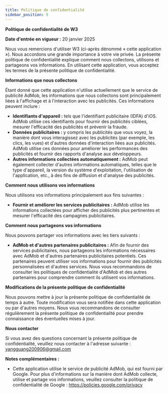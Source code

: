 ```yaml
---
title: Politique de confidentialité
sidebar_position: 5
---
```


**Politique de confidentialité de W3**

**Date d'entrée en vigueur :** 20 janvier 2025

Nous vous remercions d'utiliser W3 (ci-après dénommé « cette application »). Nous accordons une grande importance à votre vie privée. La présente politique de confidentialité explique comment nous collectons, utilisons et partageons vos informations. En utilisant cette application, vous acceptez les termes de la présente politique de confidentialité.

**Informations que nous collectons**

Étant donné que cette application n'utilise actuellement que le service de publicité AdMob, les informations que nous collectons sont principalement liées à l'affichage et à l'interaction avec les publicités. Ces informations peuvent inclure :

- **Identifiants d'appareil :** tels que l'identifiant publicitaire (IDFA) d'iOS. AdMob utilise ces identifiants pour fournir des publicités ciblées, mesurer l'efficacité des publicités et prévenir la fraude.
- **Données publicitaires :** y compris les publicités que vous voyez, la manière dont vous interagissez avec les publicités (par exemple, les clics, les vues) et d'autres données d'interaction liées aux publicités. AdMob utilise ces données pour améliorer les performances des publicités et fournir des rapports d'analyse aux développeurs.
- **Autres informations collectées automatiquement :** AdMob peut également collecter d'autres informations automatiques, telles que le type d'appareil, la version du système d'exploitation, l'utilisation de l'application, etc., à des fins de diffusion et d'analyse des publicités.

**Comment nous utilisons vos informations**

Nous utilisons vos informations principalement aux fins suivantes :

- **Fournir et améliorer les services publicitaires :** AdMob utilise les informations collectées pour afficher des publicités plus pertinentes et mesurer l'efficacité des campagnes publicitaires.

**Comment nous partageons vos informations**

Nous pouvons partager vos informations avec les tiers suivants :

- **AdMob et d'autres partenaires publicitaires :** Afin de fournir des services publicitaires, nous partageons les informations nécessaires avec AdMob et d'autres partenaires publicitaires potentiels. Ces partenaires peuvent utiliser vos informations pour fournir des publicités personnalisées et d'autres services. Nous vous recommandons de consulter les politiques de confidentialité d'AdMob et des autres partenaires pour comprendre comment ils utilisent vos informations.

**Modifications de la présente politique de confidentialité**

Nous pouvons mettre à jour la présente politique de confidentialité de temps à autre. Toute modification vous sera notifiée dans cette application ou par d'autres moyens. Nous vous recommandons de consulter régulièrement la présente politique de confidentialité pour prendre connaissance des éventuelles mises à jour.

**Nous contacter**

Si vous avez des questions concernant la présente politique de confidentialité, veuillez nous contacter à l'adresse suivante : yangguang200906@gmail.com

**Notes complémentaires :**

- Cette application utilise le service de publicité AdMob, qui est fourni par Google. Pour plus d'informations sur la manière dont AdMob collecte, utilise et partage vos informations, veuillez consulter la politique de confidentialité de Google : https://policies.google.com/privacy
